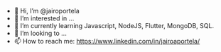 - 👋 Hi, I’m @jairoportela
- 👀 I’m interested in ...
- 🌱 I’m currently learning Javascript, NodeJS, Flutter, MongoDB, SQL.
- 💞️ I’m looking to ...
- 📫 How to reach me: https://www.linkedin.com/in/jairoaportela/

<!---
jairoportela/jairoportela is a ✨ special ✨ repository because its `README.md` (this file) appears on your GitHub profile.
You can click the Preview link to take a look at your changes.
--->
